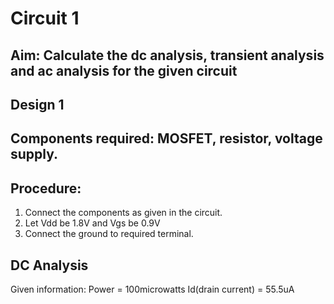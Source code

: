 # Circuit 1
## Aim: Calculate the dc analysis, transient analysis and ac analysis for the given circuit 

## Design 1
## Components required: MOSFET, resistor, voltage supply.
## Procedure:
1. Connect the components as given in the circuit.
2. Let Vdd be 1.8V and Vgs be 0.9V
3. Connect the ground to required terminal.

## DC Analysis 
Given information: Power = 100microwatts
Id(drain current) = 55.5uA

